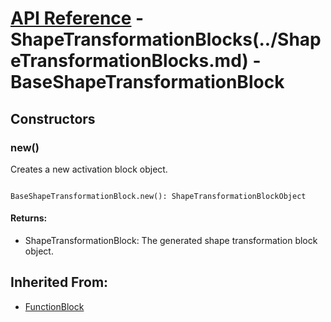 # [API Reference](../../API.md) - ShapeTransformationBlocks(../ShapeTransformationBlocks.md) - BaseShapeTransformationBlock

## Constructors

### new()

Creates a new activation block object.

```

BaseShapeTransformationBlock.new(): ShapeTransformationBlockObject

```

#### Returns:

* ShapeTransformationBlock: The generated shape transformation block object.

## Inherited From:

* [FunctionBlock](../Cores/FunctionBlock.md)
